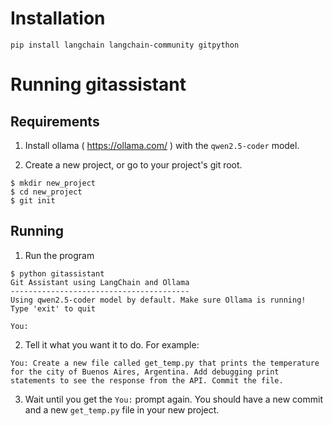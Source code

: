 # Installation
```
pip install langchain langchain-community gitpython
```

# Running gitassistant
## Requirements
1. Install ollama ( https://ollama.com/ ) with the `qwen2.5-coder` model.

2. Create a new project, or go to your project's git root.
```
$ mkdir new_project
$ cd new_project
$ git init
```
## Running
1. Run the program
```
$ python gitassistant 
Git Assistant using LangChain and Ollama
----------------------------------------
Using qwen2.5-coder model by default. Make sure Ollama is running!
Type 'exit' to quit

You:
```

2. Tell it what you want it to do. For example:
```
You: Create a new file called get_temp.py that prints the temperature for the city of Buenos Aires, Argentina. Add debugging print statements to see the response from the API. Commit the file.
```
3. Wait until you get the `You:` prompt again. You should have a new commit and a new `get_temp.py` file in your new project.
